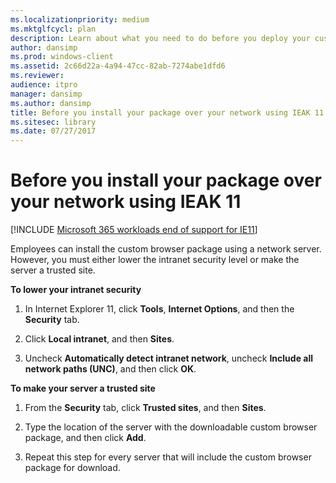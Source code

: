 ```yaml
---
ms.localizationpriority: medium
ms.mktglfcycl: plan
description: Learn about what you need to do before you deploy your custom browser package using IEAK 11 over your network.
author: dansimp
ms.prod: windows-client
ms.assetid: 2c66d22a-4a94-47cc-82ab-7274abe1dfd6
ms.reviewer: 
audience: itpro
manager: dansimp
ms.author: dansimp
title: Before you install your package over your network using IEAK 11 (Internet Explorer Administration Kit 11 for IT Pros)
ms.sitesec: library
ms.date: 07/27/2017
---
```



# Before you install your package over your network using IEAK 11

[!INCLUDE [Microsoft 365 workloads end of support for IE11](../includes/microsoft-365-ie-end-of-support.md)]

Employees can install the custom browser package using a network server. However, you must either lower the intranet security level or make the server a trusted site.

**To lower your intranet security**

1. In Internet Explorer 11, click **Tools**, **Internet Options**, and then the **Security** tab.

2. Click **Local intranet**, and then **Sites**.

3. Uncheck **Automatically detect intranet network**, uncheck **Include all network paths (UNC)**, and then click **OK**.

**To make your server a trusted site**

1. From the **Security** tab, click **Trusted sites**, and then **Sites**.

2. Type the location of the server with the downloadable custom browser package, and then click **Add**.

3. Repeat this step for every server that will include the custom browser package for download.

